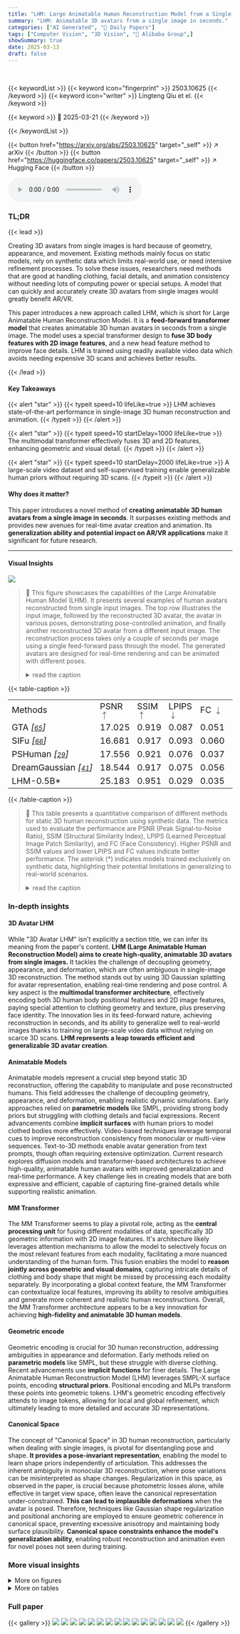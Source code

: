 ```yaml
---
title: "LHM: Large Animatable Human Reconstruction Model from a Single Image in Seconds"
summary: "LHM: Animatable 3D avatars from a single image in seconds."
categories: ["AI Generated", "🤗 Daily Papers"]
tags: ["Computer Vision", "3D Vision", "🏢 Alibaba Group",]
showSummary: true
date: 2025-03-13
draft: false
---
```


<br>

{{< keywordList >}}
{{< keyword icon="fingerprint" >}} 2503.10625 {{< /keyword >}}
{{< keyword icon="writer" >}} Lingteng Qiu et el. {{< /keyword >}}
 
{{< keyword >}} 🤗 2025-03-21 {{< /keyword >}}
 
{{< /keywordList >}}

{{< button href="https://arxiv.org/abs/2503.10625" target="_self" >}}
↗ arXiv
{{< /button >}}
{{< button href="https://huggingface.co/papers/2503.10625" target="_self" >}}
↗ Hugging Face
{{< /button >}}



<audio controls>
    <source src="https://ai-paper-reviewer.com/2503.10625/podcast.wav" type="audio/wav">
    Your browser does not support the audio element.
</audio>


### TL;DR


{{< lead >}}

Creating 3D avatars from single images is hard because of geometry, appearance, and movement. Existing methods mainly focus on static models, rely on synthetic data which limits real-world use, or need intensive refinement processes. To solve these issues, researchers need methods that are good at handling clothing, facial details, and animation consistency without needing lots of computing power or special setups. A model that can quickly and accurately create 3D avatars from single images would greatly benefit AR/VR. 



This paper introduces a new approach called LHM, which is short for Large Animatable Human Reconstruction Model. It is a **feed-forward transformer model** that creates animatable 3D human avatars in seconds from a single image. The model uses a special transformer design to **fuse 3D body features with 2D image features**, and a new head feature method to improve face details. LHM is trained using readily available video data which avoids needing expensive 3D scans and achieves better results.

{{< /lead >}}


#### Key Takeaways

{{< alert "star" >}}
{{< typeit speed=10 lifeLike=true >}} LHM achieves state-of-the-art performance in single-image 3D human reconstruction and animation. {{< /typeit >}}
{{< /alert >}}

{{< alert "star" >}}
{{< typeit speed=10 startDelay=1000 lifeLike=true >}} The multimodal transformer effectively fuses 3D and 2D features, enhancing geometric and visual detail. {{< /typeit >}}
{{< /alert >}}

{{< alert "star" >}}
{{< typeit speed=10 startDelay=2000 lifeLike=true >}} A large-scale video dataset and self-supervised training enable generalizable human priors without requiring 3D scans. {{< /typeit >}}
{{< /alert >}}

#### Why does it matter?
This paper introduces a novel method of **creating animatable 3D human avatars from a single image in seconds**. It surpasses existing methods and provides new avenues for real-time avatar creation and animation. Its **generalization ability and potential impact on AR/VR applications** make it significant for future research.

------
#### Visual Insights



![](https://arxiv.org/html/2503.10625/x2.png)

> 🔼 This figure showcases the capabilities of the Large Animatable Human Model (LHM).  It presents several examples of human avatars reconstructed from single input images.  The top row illustrates the input image, followed by the reconstructed 3D avatar, the avatar in various poses, demonstrating pose-controlled animation, and finally another reconstructed 3D avatar from a different input image. The reconstruction process takes only a couple of seconds per image using a single feed-forward pass through the model.  The generated avatars are designed for real-time rendering and can be animated with different poses.
> <details>
> <summary>read the caption</summary>
> Figure 1: 3D Avatar Reconstruction and Animation Results of our LHM. Our method reconstructs an animatable human avatar in a single feed-forward pass in seconds. The resulting model supports real-time rendering and pose-controlled animation.
> </details>





{{< table-caption >}}
<table class="ltx_tabular ltx_align_middle" id="S5.T1.4.4">
<tr class="ltx_tr" id="S5.T1.4.4.4">
<td class="ltx_td ltx_align_center ltx_border_tt" id="S5.T1.4.4.4.5"><span class="ltx_text" id="S5.T1.4.4.4.5.1" style="font-size:120%;">Methods</span></td>
<td class="ltx_td ltx_align_center ltx_border_tt" id="S5.T1.1.1.1.1">
<span class="ltx_text" id="S5.T1.1.1.1.1.1" style="font-size:120%;">PSNR </span><math alttext="\uparrow" class="ltx_Math" display="inline" id="S5.T1.1.1.1.1.m1.1"><semantics id="S5.T1.1.1.1.1.m1.1a"><mo id="S5.T1.1.1.1.1.m1.1.1" mathsize="120%" stretchy="false" xref="S5.T1.1.1.1.1.m1.1.1.cmml">↑</mo><annotation-xml encoding="MathML-Content" id="S5.T1.1.1.1.1.m1.1b"><ci id="S5.T1.1.1.1.1.m1.1.1.cmml" xref="S5.T1.1.1.1.1.m1.1.1">↑</ci></annotation-xml><annotation encoding="application/x-tex" id="S5.T1.1.1.1.1.m1.1c">\uparrow</annotation><annotation encoding="application/x-llamapun" id="S5.T1.1.1.1.1.m1.1d">↑</annotation></semantics></math>
</td>
<td class="ltx_td ltx_align_center ltx_border_tt" id="S5.T1.2.2.2.2">
<span class="ltx_text" id="S5.T1.2.2.2.2.1" style="font-size:120%;">SSIM </span><math alttext="\uparrow" class="ltx_Math" display="inline" id="S5.T1.2.2.2.2.m1.1"><semantics id="S5.T1.2.2.2.2.m1.1a"><mo id="S5.T1.2.2.2.2.m1.1.1" mathsize="120%" stretchy="false" xref="S5.T1.2.2.2.2.m1.1.1.cmml">↑</mo><annotation-xml encoding="MathML-Content" id="S5.T1.2.2.2.2.m1.1b"><ci id="S5.T1.2.2.2.2.m1.1.1.cmml" xref="S5.T1.2.2.2.2.m1.1.1">↑</ci></annotation-xml><annotation encoding="application/x-tex" id="S5.T1.2.2.2.2.m1.1c">\uparrow</annotation><annotation encoding="application/x-llamapun" id="S5.T1.2.2.2.2.m1.1d">↑</annotation></semantics></math>
</td>
<td class="ltx_td ltx_align_center ltx_border_tt" id="S5.T1.3.3.3.3">
<span class="ltx_text" id="S5.T1.3.3.3.3.1" style="font-size:120%;">LPIPS </span><math alttext="\downarrow" class="ltx_Math" display="inline" id="S5.T1.3.3.3.3.m1.1"><semantics id="S5.T1.3.3.3.3.m1.1a"><mo id="S5.T1.3.3.3.3.m1.1.1" mathsize="120%" stretchy="false" xref="S5.T1.3.3.3.3.m1.1.1.cmml">↓</mo><annotation-xml encoding="MathML-Content" id="S5.T1.3.3.3.3.m1.1b"><ci id="S5.T1.3.3.3.3.m1.1.1.cmml" xref="S5.T1.3.3.3.3.m1.1.1">↓</ci></annotation-xml><annotation encoding="application/x-tex" id="S5.T1.3.3.3.3.m1.1c">\downarrow</annotation><annotation encoding="application/x-llamapun" id="S5.T1.3.3.3.3.m1.1d">↓</annotation></semantics></math>
</td>
<td class="ltx_td ltx_align_center ltx_border_tt" id="S5.T1.4.4.4.4">
<span class="ltx_text" id="S5.T1.4.4.4.4.1" style="font-size:120%;">FC </span><math alttext="\downarrow" class="ltx_Math" display="inline" id="S5.T1.4.4.4.4.m1.1"><semantics id="S5.T1.4.4.4.4.m1.1a"><mo id="S5.T1.4.4.4.4.m1.1.1" mathsize="120%" stretchy="false" xref="S5.T1.4.4.4.4.m1.1.1.cmml">↓</mo><annotation-xml encoding="MathML-Content" id="S5.T1.4.4.4.4.m1.1b"><ci id="S5.T1.4.4.4.4.m1.1.1.cmml" xref="S5.T1.4.4.4.4.m1.1.1">↓</ci></annotation-xml><annotation encoding="application/x-tex" id="S5.T1.4.4.4.4.m1.1c">\downarrow</annotation><annotation encoding="application/x-llamapun" id="S5.T1.4.4.4.4.m1.1d">↓</annotation></semantics></math>
</td>
<td class="ltx_td ltx_border_tt" id="S5.T1.4.4.4.6"></td>
</tr>
<tr class="ltx_tr" id="S5.T1.4.4.5">
<td class="ltx_td ltx_align_center ltx_border_t" id="S5.T1.4.4.5.1">
<span class="ltx_text" id="S5.T1.4.4.5.1.1" style="font-size:120%;">GTA </span><cite class="ltx_cite ltx_citemacro_cite"><span class="ltx_text" id="S5.T1.4.4.5.1.2.1" style="font-size:120%;">[</span><a class="ltx_ref" href="https://arxiv.org/html/2503.10625v1#bib.bib65" title=""><span class="ltx_text" style="font-size:90%;">65</span></a><span class="ltx_text" id="S5.T1.4.4.5.1.3.2" style="font-size:120%;">]</span></cite>
</td>
<td class="ltx_td ltx_align_center ltx_border_t" id="S5.T1.4.4.5.2"><span class="ltx_text" id="S5.T1.4.4.5.2.1" style="font-size:120%;">17.025</span></td>
<td class="ltx_td ltx_align_center ltx_border_t" id="S5.T1.4.4.5.3"><span class="ltx_text" id="S5.T1.4.4.5.3.1" style="font-size:120%;">0.919</span></td>
<td class="ltx_td ltx_align_center ltx_border_t" id="S5.T1.4.4.5.4"><span class="ltx_text" id="S5.T1.4.4.5.4.1" style="font-size:120%;">0.087</span></td>
<td class="ltx_td ltx_align_center ltx_border_t" id="S5.T1.4.4.5.5"><span class="ltx_text" id="S5.T1.4.4.5.5.1" style="font-size:120%;">0.051</span></td>
<td class="ltx_td ltx_border_t" id="S5.T1.4.4.5.6"></td>
</tr>
<tr class="ltx_tr" id="S5.T1.4.4.6">
<td class="ltx_td ltx_align_center" id="S5.T1.4.4.6.1">
<span class="ltx_text" id="S5.T1.4.4.6.1.1" style="font-size:120%;">SIFu </span><cite class="ltx_cite ltx_citemacro_cite"><span class="ltx_text" id="S5.T1.4.4.6.1.2.1" style="font-size:120%;">[</span><a class="ltx_ref" href="https://arxiv.org/html/2503.10625v1#bib.bib66" title=""><span class="ltx_text" style="font-size:90%;">66</span></a><span class="ltx_text" id="S5.T1.4.4.6.1.3.2" style="font-size:120%;">]</span></cite>
</td>
<td class="ltx_td ltx_align_center" id="S5.T1.4.4.6.2"><span class="ltx_text" id="S5.T1.4.4.6.2.1" style="font-size:120%;">16.681</span></td>
<td class="ltx_td ltx_align_center" id="S5.T1.4.4.6.3"><span class="ltx_text" id="S5.T1.4.4.6.3.1" style="font-size:120%;">0.917</span></td>
<td class="ltx_td ltx_align_center" id="S5.T1.4.4.6.4"><span class="ltx_text" id="S5.T1.4.4.6.4.1" style="font-size:120%;">0.093</span></td>
<td class="ltx_td ltx_align_center" id="S5.T1.4.4.6.5"><span class="ltx_text" id="S5.T1.4.4.6.5.1" style="font-size:120%;">0.060</span></td>
<td class="ltx_td" id="S5.T1.4.4.6.6"></td>
</tr>
<tr class="ltx_tr" id="S5.T1.4.4.7">
<td class="ltx_td ltx_align_center" id="S5.T1.4.4.7.1">
<span class="ltx_text" id="S5.T1.4.4.7.1.1" style="font-size:120%;">PSHuman </span><cite class="ltx_cite ltx_citemacro_cite"><span class="ltx_text" id="S5.T1.4.4.7.1.2.1" style="font-size:120%;">[</span><a class="ltx_ref" href="https://arxiv.org/html/2503.10625v1#bib.bib29" title=""><span class="ltx_text" style="font-size:90%;">29</span></a><span class="ltx_text" id="S5.T1.4.4.7.1.3.2" style="font-size:120%;">]</span></cite>
</td>
<td class="ltx_td ltx_align_center" id="S5.T1.4.4.7.2"><span class="ltx_text" id="S5.T1.4.4.7.2.1" style="font-size:120%;">17.556</span></td>
<td class="ltx_td ltx_align_center" id="S5.T1.4.4.7.3"><span class="ltx_text" id="S5.T1.4.4.7.3.1" style="font-size:120%;">0.921</span></td>
<td class="ltx_td ltx_align_center" id="S5.T1.4.4.7.4"><span class="ltx_text" id="S5.T1.4.4.7.4.1" style="font-size:120%;">0.076</span></td>
<td class="ltx_td ltx_align_center" id="S5.T1.4.4.7.5"><span class="ltx_text" id="S5.T1.4.4.7.5.1" style="font-size:120%;">0.037</span></td>
<td class="ltx_td" id="S5.T1.4.4.7.6"></td>
</tr>
<tr class="ltx_tr" id="S5.T1.4.4.8">
<td class="ltx_td ltx_align_center" id="S5.T1.4.4.8.1">
<span class="ltx_text" id="S5.T1.4.4.8.1.1" style="font-size:120%;">DreamGaussian </span><cite class="ltx_cite ltx_citemacro_cite"><span class="ltx_text" id="S5.T1.4.4.8.1.2.1" style="font-size:120%;">[</span><a class="ltx_ref" href="https://arxiv.org/html/2503.10625v1#bib.bib41" title=""><span class="ltx_text" style="font-size:90%;">41</span></a><span class="ltx_text" id="S5.T1.4.4.8.1.3.2" style="font-size:120%;">]</span></cite>
</td>
<td class="ltx_td ltx_align_center" id="S5.T1.4.4.8.2"><span class="ltx_text" id="S5.T1.4.4.8.2.1" style="font-size:120%;">18.544</span></td>
<td class="ltx_td ltx_align_center" id="S5.T1.4.4.8.3"><span class="ltx_text" id="S5.T1.4.4.8.3.1" style="font-size:120%;">0.917</span></td>
<td class="ltx_td ltx_align_center" id="S5.T1.4.4.8.4"><span class="ltx_text" id="S5.T1.4.4.8.4.1" style="font-size:120%;">0.075</span></td>
<td class="ltx_td ltx_align_center" id="S5.T1.4.4.8.5"><span class="ltx_text" id="S5.T1.4.4.8.5.1" style="font-size:120%;">0.056</span></td>
<td class="ltx_td" id="S5.T1.4.4.8.6"></td>
</tr>
<tr class="ltx_tr" id="S5.T1.4.4.9">
<td class="ltx_td ltx_align_center ltx_border_bb ltx_border_t" id="S5.T1.4.4.9.1"><span class="ltx_text" id="S5.T1.4.4.9.1.1" style="font-size:120%;">LHM-0.5B*</span></td>
<td class="ltx_td ltx_align_center ltx_border_bb ltx_border_t" id="S5.T1.4.4.9.2"><span class="ltx_text ltx_font_bold" id="S5.T1.4.4.9.2.1" style="font-size:120%;">25.183</span></td>
<td class="ltx_td ltx_align_center ltx_border_bb ltx_border_t" id="S5.T1.4.4.9.3"><span class="ltx_text ltx_font_bold" id="S5.T1.4.4.9.3.1" style="font-size:120%;">0.951</span></td>
<td class="ltx_td ltx_align_center ltx_border_bb ltx_border_t" id="S5.T1.4.4.9.4"><span class="ltx_text ltx_font_bold" id="S5.T1.4.4.9.4.1" style="font-size:120%;">0.029</span></td>
<td class="ltx_td ltx_align_center ltx_border_bb ltx_border_t" id="S5.T1.4.4.9.5"><span class="ltx_text ltx_font_bold" id="S5.T1.4.4.9.5.1" style="font-size:120%;">0.035</span></td>
<td class="ltx_td ltx_border_bb ltx_border_t" id="S5.T1.4.4.9.6"></td>
</tr>
</table>{{< /table-caption >}}

> 🔼 This table presents a quantitative comparison of different methods for static 3D human reconstruction using synthetic data.  The metrics used to evaluate the performance are PSNR (Peak Signal-to-Noise Ratio), SSIM (Structural Similarity Index), LPIPS (Learned Perceptual Image Patch Similarity), and FC (Face Consistency).  Higher PSNR and SSIM values and lower LPIPS and FC values indicate better performance. The asterisk (*) indicates models trained exclusively on synthetic data, highlighting their potential limitations in generalizing to real-world scenarios.
> <details>
> <summary>read the caption</summary>
> Table 1: Evaluation of static 3D reconstruction on synthtic data. * indicates this model only trains on synthetic data.
> </details>





### In-depth insights


#### 3D Avatar LHM
While "3D Avatar LHM" isn't explicitly a section title, we can infer its meaning from the paper's content. **LHM (Large Animatable Human Reconstruction Model) aims to create high-quality, animatable 3D avatars from single images.** It tackles the challenge of decoupling geometry, appearance, and deformation, which are often ambiguous in single-image 3D reconstruction. The method stands out by using 3D Gaussian splatting for avatar representation, enabling real-time rendering and pose control. A key aspect is the **multimodal transformer architecture**, effectively encoding both 3D human body positional features and 2D image features, paying special attention to clothing geometry and texture, plus preserving face identity. The innovation lies in its feed-forward nature, achieving reconstruction in seconds, and its ability to generalize well to real-world images thanks to training on large-scale video data without relying on scarce 3D scans. **LHM represents a leap towards efficient and generalizable 3D avatar creation**.

#### Animatable Models
Animatable models represent a crucial step beyond static 3D reconstruction, offering the capability to manipulate and pose reconstructed humans. This field addresses the challenge of decoupling geometry, appearance, and deformation, enabling realistic dynamic simulations. Early approaches relied on **parametric models** like SMPL, providing strong body priors but struggling with clothing details and facial expressions. Recent advancements combine **implicit surfaces** with human priors to model clothed bodies more effectively. Video-based techniques leverage temporal cues to improve reconstruction consistency from monocular or multi-view sequences. Text-to-3D methods enable avatar generation from text prompts, though often requiring extensive optimization. Current research explores diffusion models and transformer-based architectures to achieve high-quality, animatable human avatars with improved generalization and real-time performance. A key challenge lies in creating models that are both expressive and efficient, capable of capturing fine-grained details while supporting realistic animation.

#### MM Transformer
The MM Transformer seems to play a pivotal role, acting as the **central processing unit** for fusing different modalities of data, specifically 3D geometric information with 2D image features. It's architecture likely leverages attention mechanisms to allow the model to selectively focus on the most relevant features from each modality, facilitating a more nuanced understanding of the human form. This fusion enables the model to **reason jointly across geometric and visual domains**, capturing intricate details of clothing and body shape that might be missed by processing each modality separately. By incorporating a global context feature, the MM Transformer can contextualize local features, improving its ability to resolve ambiguities and generate more coherent and realistic human reconstructions. Overall, the MM Transformer architecture appears to be a key innovation for achieving **high-fidelity and animatable 3D human models**.

#### Geometric encode
Geometric encoding is crucial for 3D human reconstruction, addressing ambiguities in appearance and deformation. Early methods relied on **parametric models** like SMPL, but these struggle with diverse clothing. Recent advancements use **implicit functions** for finer details. The Large Animatable Human Reconstruction Model (LHM) leverages SMPL-X surface points, encoding **structural priors**. Positional encoding and MLPs transform these points into geometric tokens. LHM's geometric encoding effectively attends to image tokens, allowing for local and global refinement, which ultimately leading to more detailed and accurate 3D representations.

#### Canonical Space
The concept of "Canonical Space" in 3D human reconstruction, particularly when dealing with single images, is pivotal for disentangling pose and shape. **It provides a pose-invariant representation**, enabling the model to learn shape priors independently of articulation. This addresses the inherent ambiguity in monocular 3D reconstruction, where pose variations can be misinterpreted as shape changes. Regularization in this space, as observed in the paper, is crucial because photometric losses alone, while effective in target view space, often leave the canonical representation under-constrained. **This can lead to implausible deformations** when the avatar is posed. Therefore, techniques like Gaussian shape regularization and positional anchoring are employed to ensure geometric coherence in canonical space, preventing excessive anisotropy and maintaining body surface plausibility. **Canonical space constraints enhance the model's generalization ability**, enabling robust reconstruction and animation even for novel poses not seen during training.


### More visual insights

<details>
<summary>More on figures
</summary>


![](https://arxiv.org/html/2503.10625/x3.png)

> 🔼 The figure illustrates the architecture of the Large Animatable Human Model (LHM).  The LHM takes a single image as input and processes it through several steps. First, it extracts image tokens representing both the body and the head from the input image.  Simultaneously, 3D geometric body tokens are generated from a SMPL-X template mesh.  These two types of tokens (image and geometric) are fed into a Multimodal Body-Head Transformer (MBHT) module. Inside the MBHT, the tokens are fused using an attention mechanism, combining visual information with geometric priors. Finally, the resulting fused geometric tokens are decoded into parameters defining a 3D Gaussian splatting representation of the human body, allowing for realistic and animatable 3D rendering.
> <details>
> <summary>read the caption</summary>
> Figure 2: Overview of the proposed LHM. Our method extracts body and head image tokens from the input image, and utilizes the proposed Multimodal Body-Head Transformer (MBHT) to fuse the 3D geometric body tokens with the image tokens. After the attention-based fusion process, the geometric body tokens are decoded into Gaussian parameters.
> </details>



![](https://arxiv.org/html/2503.10625/x4.png)

> 🔼 The Multimodal Body-Head Transformer (MBHT) block fuses 3D geometric tokens with body and head image features.  Global context features, image tokens, and query point tokens are fed into the MBHT block.  3D head point tokens first fuse with head image features, and then concatenate with 3D body point tokens to interact with body image tokens.  This architecture facilitates balanced attention across different body regions, improving the overall accuracy and detail preservation in the resulting 3D human model.
> <details>
> <summary>read the caption</summary>
> Figure 3: Architecture of the proposed Multimodal Body-Head Transformer Block (MBHT-block).
> </details>



![](https://arxiv.org/html/2503.10625/x5.png)

> 🔼 Figure 4 presents a comparison of single-image 3D human reconstruction results from different methods, including the proposed LHM model.  The comparison uses images from the DeepFashion dataset and also real-world, in-the-wild images. The results visually demonstrate that LHM achieves significantly higher levels of visual fidelity and detail, particularly noticeable in the sharpness of facial features and the accurate rendering of wrinkles and folds in clothing compared to other existing methods.
> <details>
> <summary>read the caption</summary>
> Figure 4:  Single-view reconstruction comparisons on DeepFashion [33] and in-the-wild images. LHM achieves superior appearance fidelity and texture sharpness, particularly evident in facial details and garment wrinkles.
> </details>



![](https://arxiv.org/html/2503.10625/x8.png)

> 🔼 Figure 5 presents a comparison of single-image animatable human reconstruction results between LHM and three other methods (AniGS, Ours). The results demonstrate LHM's superior ability to produce more accurate and photorealistic animation sequences compared to existing approaches.  The figure highlights that while other techniques can generate animations, they often fail to accurately capture the details and appearance of the input image, particularly evident in the results from the AniGS method, which deviates significantly from the input.
> <details>
> <summary>read the caption</summary>
> Figure 5:  Single-view animatable human reconstruction comparisons on in-the-wild sequences. LHM produces more accurate and photorealistic animation results than the baseline methods. Note that the results of AniGS are not faithful to the input images.
> </details>



![](https://arxiv.org/html/2503.10625/x9.png)

> 🔼 This ablation study analyzes the effects of different model parameters and architectural choices on the overall performance of the LHM model.  Specifically, it compares results using the multimodal body-head transformer against a simpler alternative.  It also demonstrates the influence of the head token shrinkage regularization technique and the impact of varying the model's size (parameter count) on the quality of the generated 3D avatars. Visual comparisons of the generated avatars highlight the differences in reconstruction quality and detail across these various model configurations.
> <details>
> <summary>read the caption</summary>
> Figure 6: Ablation study on model design and parameters.
> </details>



![](https://arxiv.org/html/2503.10625/x10.png)

> 🔼 This figure presents a detailed breakdown of the Multi-Modal Transformer architecture, a key component of the LHM model.  It shows the flow of information, including query points, image tokens, and global context features, through the various layers including attention mechanisms and adaptive layer normalization. The diagram illustrates how these different input modalities are integrated using multi-head attention to produce a refined output.
> <details>
> <summary>read the caption</summary>
> Figure 7: Detailed architecture of Multi-Modal Transformer [11].
> </details>



![](https://arxiv.org/html/2503.10625/x11.png)

> 🔼 Figure 8 illustrates the architecture of the Head Feature Pyramid Encoding (HFPE) module.  The HFPE module is designed to address the challenge of capturing high-frequency details in facial features, particularly given the small size of the face region within the input image and potential spatial downsampling during processing. The figure shows multiple stages: the input image, various feature extractors (ViT blocks), and the final concatenation and projection to output multi-scale facial features.
> <details>
> <summary>read the caption</summary>
> Figure 8: Architecture of our HFPE for multi-scale facial feature extraction
> </details>



![](https://arxiv.org/html/2503.10625/x12.png)

> 🔼 This ablation study visualizes the impact of the canonical space shape regularization loss on the quality of 3D human reconstruction.  The images show that using both the 'as spherical as possible' loss (LASAP) and the 'as close as possible' loss (LACAP) results in more accurate and realistic human models, compared to models trained without these losses.  The lack of LASAP leads to artifacts such as semi-transparent boundaries, while the lack of LACAP causes floating points around the human body, indicating the importance of both regularization techniques for robust and accurate reconstruction.
> <details>
> <summary>read the caption</summary>
> Figure 9: Ablation for canonical space shape regularization.
> </details>



</details>




<details>
<summary>More on tables
</summary>


{{< table-caption >}}
<table class="ltx_tabular ltx_align_middle" id="S5.T2.6.6">
<tr class="ltx_tr" id="S5.T2.6.6.6">
<td class="ltx_td ltx_align_center ltx_border_tt" id="S5.T2.6.6.6.7"><span class="ltx_text" id="S5.T2.6.6.6.7.1" style="font-size:120%;">Methods</span></td>
<td class="ltx_td ltx_align_center ltx_border_tt" id="S5.T2.1.1.1.1">
<span class="ltx_text" id="S5.T2.1.1.1.1.1" style="font-size:120%;">PSNR </span><math alttext="\uparrow" class="ltx_Math" display="inline" id="S5.T2.1.1.1.1.m1.1"><semantics id="S5.T2.1.1.1.1.m1.1a"><mo id="S5.T2.1.1.1.1.m1.1.1" mathsize="120%" stretchy="false" xref="S5.T2.1.1.1.1.m1.1.1.cmml">↑</mo><annotation-xml encoding="MathML-Content" id="S5.T2.1.1.1.1.m1.1b"><ci id="S5.T2.1.1.1.1.m1.1.1.cmml" xref="S5.T2.1.1.1.1.m1.1.1">↑</ci></annotation-xml><annotation encoding="application/x-tex" id="S5.T2.1.1.1.1.m1.1c">\uparrow</annotation><annotation encoding="application/x-llamapun" id="S5.T2.1.1.1.1.m1.1d">↑</annotation></semantics></math>
</td>
<td class="ltx_td ltx_align_center ltx_border_tt" id="S5.T2.2.2.2.2">
<span class="ltx_text" id="S5.T2.2.2.2.2.1" style="font-size:120%;">SSIM </span><math alttext="\uparrow" class="ltx_Math" display="inline" id="S5.T2.2.2.2.2.m1.1"><semantics id="S5.T2.2.2.2.2.m1.1a"><mo id="S5.T2.2.2.2.2.m1.1.1" mathsize="120%" stretchy="false" xref="S5.T2.2.2.2.2.m1.1.1.cmml">↑</mo><annotation-xml encoding="MathML-Content" id="S5.T2.2.2.2.2.m1.1b"><ci id="S5.T2.2.2.2.2.m1.1.1.cmml" xref="S5.T2.2.2.2.2.m1.1.1">↑</ci></annotation-xml><annotation encoding="application/x-tex" id="S5.T2.2.2.2.2.m1.1c">\uparrow</annotation><annotation encoding="application/x-llamapun" id="S5.T2.2.2.2.2.m1.1d">↑</annotation></semantics></math>
</td>
<td class="ltx_td ltx_align_center ltx_border_tt" id="S5.T2.3.3.3.3">
<span class="ltx_text" id="S5.T2.3.3.3.3.1" style="font-size:120%;">LPIPS </span><math alttext="\downarrow" class="ltx_Math" display="inline" id="S5.T2.3.3.3.3.m1.1"><semantics id="S5.T2.3.3.3.3.m1.1a"><mo id="S5.T2.3.3.3.3.m1.1.1" mathsize="120%" stretchy="false" xref="S5.T2.3.3.3.3.m1.1.1.cmml">↓</mo><annotation-xml encoding="MathML-Content" id="S5.T2.3.3.3.3.m1.1b"><ci id="S5.T2.3.3.3.3.m1.1.1.cmml" xref="S5.T2.3.3.3.3.m1.1.1">↓</ci></annotation-xml><annotation encoding="application/x-tex" id="S5.T2.3.3.3.3.m1.1c">\downarrow</annotation><annotation encoding="application/x-llamapun" id="S5.T2.3.3.3.3.m1.1d">↓</annotation></semantics></math>
</td>
<td class="ltx_td ltx_align_center ltx_border_tt" id="S5.T2.4.4.4.4">
<span class="ltx_text" id="S5.T2.4.4.4.4.1" style="font-size:120%;">FC </span><math alttext="\downarrow" class="ltx_Math" display="inline" id="S5.T2.4.4.4.4.m1.1"><semantics id="S5.T2.4.4.4.4.m1.1a"><mo id="S5.T2.4.4.4.4.m1.1.1" mathsize="120%" stretchy="false" xref="S5.T2.4.4.4.4.m1.1.1.cmml">↓</mo><annotation-xml encoding="MathML-Content" id="S5.T2.4.4.4.4.m1.1b"><ci id="S5.T2.4.4.4.4.m1.1.1.cmml" xref="S5.T2.4.4.4.4.m1.1.1">↓</ci></annotation-xml><annotation encoding="application/x-tex" id="S5.T2.4.4.4.4.m1.1c">\downarrow</annotation><annotation encoding="application/x-llamapun" id="S5.T2.4.4.4.4.m1.1d">↓</annotation></semantics></math>
</td>
<td class="ltx_td ltx_align_center ltx_border_tt" id="S5.T2.5.5.5.5">
<span class="ltx_text" id="S5.T2.5.5.5.5.1" style="font-size:120%;">Time</span><math alttext="\downarrow" class="ltx_Math" display="inline" id="S5.T2.5.5.5.5.m1.1"><semantics id="S5.T2.5.5.5.5.m1.1a"><mo id="S5.T2.5.5.5.5.m1.1.1" mathsize="120%" stretchy="false" xref="S5.T2.5.5.5.5.m1.1.1.cmml">↓</mo><annotation-xml encoding="MathML-Content" id="S5.T2.5.5.5.5.m1.1b"><ci id="S5.T2.5.5.5.5.m1.1.1.cmml" xref="S5.T2.5.5.5.5.m1.1.1">↓</ci></annotation-xml><annotation encoding="application/x-tex" id="S5.T2.5.5.5.5.m1.1c">\downarrow</annotation><annotation encoding="application/x-llamapun" id="S5.T2.5.5.5.5.m1.1d">↓</annotation></semantics></math>
</td>
<td class="ltx_td ltx_align_center ltx_border_tt" id="S5.T2.6.6.6.6">
<span class="ltx_text" id="S5.T2.6.6.6.6.1" style="font-size:120%;">Memory </span><math alttext="\downarrow" class="ltx_Math" display="inline" id="S5.T2.6.6.6.6.m1.1"><semantics id="S5.T2.6.6.6.6.m1.1a"><mo id="S5.T2.6.6.6.6.m1.1.1" mathsize="120%" stretchy="false" xref="S5.T2.6.6.6.6.m1.1.1.cmml">↓</mo><annotation-xml encoding="MathML-Content" id="S5.T2.6.6.6.6.m1.1b"><ci id="S5.T2.6.6.6.6.m1.1.1.cmml" xref="S5.T2.6.6.6.6.m1.1.1">↓</ci></annotation-xml><annotation encoding="application/x-tex" id="S5.T2.6.6.6.6.m1.1c">\downarrow</annotation><annotation encoding="application/x-llamapun" id="S5.T2.6.6.6.6.m1.1d">↓</annotation></semantics></math>
</td>
<td class="ltx_td ltx_border_tt" id="S5.T2.6.6.6.8"></td>
</tr>
<tr class="ltx_tr" id="S5.T2.6.6.7">
<td class="ltx_td ltx_align_center ltx_border_t" id="S5.T2.6.6.7.1">
<span class="ltx_text" id="S5.T2.6.6.7.1.1" style="font-size:120%;">En3D </span><cite class="ltx_cite ltx_citemacro_cite"><span class="ltx_text" id="S5.T2.6.6.7.1.2.1" style="font-size:120%;">[</span><a class="ltx_ref" href="https://arxiv.org/html/2503.10625v1#bib.bib36" title=""><span class="ltx_text" style="font-size:90%;">36</span></a><span class="ltx_text" id="S5.T2.6.6.7.1.3.2" style="font-size:120%;">]</span></cite>
</td>
<td class="ltx_td ltx_align_center ltx_border_t" id="S5.T2.6.6.7.2"><span class="ltx_text" id="S5.T2.6.6.7.2.1" style="font-size:120%;">15.231</span></td>
<td class="ltx_td ltx_align_center ltx_border_t" id="S5.T2.6.6.7.3"><span class="ltx_text" id="S5.T2.6.6.7.3.1" style="font-size:120%;">0.734</span></td>
<td class="ltx_td ltx_align_center ltx_border_t" id="S5.T2.6.6.7.4"><span class="ltx_text" id="S5.T2.6.6.7.4.1" style="font-size:120%;">0.172</span></td>
<td class="ltx_td ltx_align_center ltx_border_t" id="S5.T2.6.6.7.5"><span class="ltx_text" id="S5.T2.6.6.7.5.1" style="font-size:120%;">0.058</span></td>
<td class="ltx_td ltx_align_center ltx_border_t" id="S5.T2.6.6.7.6"><span class="ltx_text" id="S5.T2.6.6.7.6.1" style="font-size:120%;">5 minutes</span></td>
<td class="ltx_td ltx_align_center ltx_border_t" id="S5.T2.6.6.7.7"><span class="ltx_text" id="S5.T2.6.6.7.7.1" style="font-size:120%;">32 GB</span></td>
<td class="ltx_td ltx_border_t" id="S5.T2.6.6.7.8"></td>
</tr>
<tr class="ltx_tr" id="S5.T2.6.6.8">
<td class="ltx_td ltx_align_center" id="S5.T2.6.6.8.1">
<span class="ltx_text" id="S5.T2.6.6.8.1.1" style="font-size:120%;">AniGS </span><cite class="ltx_cite ltx_citemacro_cite"><span class="ltx_text" id="S5.T2.6.6.8.1.2.1" style="font-size:120%;">[</span><a class="ltx_ref" href="https://arxiv.org/html/2503.10625v1#bib.bib49" title=""><span class="ltx_text" style="font-size:90%;">49</span></a><span class="ltx_text" id="S5.T2.6.6.8.1.3.2" style="font-size:120%;">]</span></cite>
</td>
<td class="ltx_td ltx_align_center" id="S5.T2.6.6.8.2"><span class="ltx_text" id="S5.T2.6.6.8.2.1" style="font-size:120%;">18.681</span></td>
<td class="ltx_td ltx_align_center" id="S5.T2.6.6.8.3"><span class="ltx_text" id="S5.T2.6.6.8.3.1" style="font-size:120%;">0.871</span></td>
<td class="ltx_td ltx_align_center" id="S5.T2.6.6.8.4"><span class="ltx_text" id="S5.T2.6.6.8.4.1" style="font-size:120%;">0.103</span></td>
<td class="ltx_td ltx_align_center" id="S5.T2.6.6.8.5"><span class="ltx_text" id="S5.T2.6.6.8.5.1" style="font-size:120%;">0.053</span></td>
<td class="ltx_td ltx_align_center" id="S5.T2.6.6.8.6"><span class="ltx_text" id="S5.T2.6.6.8.6.1" style="font-size:120%;">15 minutes</span></td>
<td class="ltx_td ltx_align_center" id="S5.T2.6.6.8.7"><span class="ltx_text" id="S5.T2.6.6.8.7.1" style="font-size:120%;">24 GB</span></td>
<td class="ltx_td" id="S5.T2.6.6.8.8"></td>
</tr>
<tr class="ltx_tr" id="S5.T2.6.6.9">
<td class="ltx_td ltx_align_center ltx_border_t" id="S5.T2.6.6.9.1"><span class="ltx_text" id="S5.T2.6.6.9.1.1" style="font-size:120%;">LHM-0.5B</span></td>
<td class="ltx_td ltx_align_center ltx_border_t" id="S5.T2.6.6.9.2"><span class="ltx_text" id="S5.T2.6.6.9.2.1" style="font-size:120%;">21.648</span></td>
<td class="ltx_td ltx_align_center ltx_border_t" id="S5.T2.6.6.9.3"><span class="ltx_text" id="S5.T2.6.6.9.3.1" style="font-size:120%;">0.924</span></td>
<td class="ltx_td ltx_align_center ltx_border_t" id="S5.T2.6.6.9.4"><span class="ltx_text" id="S5.T2.6.6.9.4.1" style="font-size:120%;">0.044</span></td>
<td class="ltx_td ltx_align_center ltx_border_t" id="S5.T2.6.6.9.5"><span class="ltx_text" id="S5.T2.6.6.9.5.1" style="font-size:120%;">0.042</span></td>
<td class="ltx_td ltx_align_center ltx_border_t" id="S5.T2.6.6.9.6"><span class="ltx_text ltx_font_bold" id="S5.T2.6.6.9.6.1" style="font-size:120%;color:#FF0000;">2.01 seconds</span></td>
<td class="ltx_td ltx_align_center ltx_border_t" id="S5.T2.6.6.9.7"><span class="ltx_text ltx_font_bold" id="S5.T2.6.6.9.7.1" style="font-size:120%;color:#FF0000;">18 GB</span></td>
<td class="ltx_td ltx_border_t" id="S5.T2.6.6.9.8"></td>
</tr>
<tr class="ltx_tr" id="S5.T2.6.6.10">
<td class="ltx_td ltx_align_center" id="S5.T2.6.6.10.1"><span class="ltx_text" id="S5.T2.6.6.10.1.1" style="font-size:120%;">LHM-0.7B</span></td>
<td class="ltx_td ltx_align_center" id="S5.T2.6.6.10.2"><span class="ltx_text ltx_font_bold" id="S5.T2.6.6.10.2.1" style="font-size:120%;color:#0000FF;">21.879</span></td>
<td class="ltx_td ltx_align_center" id="S5.T2.6.6.10.3"><span class="ltx_text ltx_font_bold" id="S5.T2.6.6.10.3.1" style="font-size:120%;color:#0000FF;">0.930</span></td>
<td class="ltx_td ltx_align_center" id="S5.T2.6.6.10.4"><span class="ltx_text ltx_font_bold" id="S5.T2.6.6.10.4.1" style="font-size:120%;color:#FF0000;">0.039</span></td>
<td class="ltx_td ltx_align_center" id="S5.T2.6.6.10.5"><span class="ltx_text ltx_font_bold" id="S5.T2.6.6.10.5.1" style="font-size:120%;color:#0000FF;">0.039</span></td>
<td class="ltx_td ltx_align_center" id="S5.T2.6.6.10.6"><span class="ltx_text ltx_font_bold" id="S5.T2.6.6.10.6.1" style="font-size:120%;color:#0000FF;">4.13 seconds</span></td>
<td class="ltx_td ltx_align_center" id="S5.T2.6.6.10.7"><span class="ltx_text ltx_font_bold" id="S5.T2.6.6.10.7.1" style="font-size:120%;color:#0000FF;">21 GB</span></td>
<td class="ltx_td" id="S5.T2.6.6.10.8"></td>
</tr>
<tr class="ltx_tr" id="S5.T2.6.6.11">
<td class="ltx_td ltx_align_center ltx_border_bb" id="S5.T2.6.6.11.1"><span class="ltx_text" id="S5.T2.6.6.11.1.1" style="font-size:120%;">LHM-1B</span></td>
<td class="ltx_td ltx_align_center ltx_border_bb" id="S5.T2.6.6.11.2"><span class="ltx_text ltx_font_bold" id="S5.T2.6.6.11.2.1" style="font-size:120%;color:#FF0000;">22.003</span></td>
<td class="ltx_td ltx_align_center ltx_border_bb" id="S5.T2.6.6.11.3"><span class="ltx_text ltx_font_bold" id="S5.T2.6.6.11.3.1" style="font-size:120%;color:#FF0000;">0.930</span></td>
<td class="ltx_td ltx_align_center ltx_border_bb" id="S5.T2.6.6.11.4"><span class="ltx_text ltx_font_bold" id="S5.T2.6.6.11.4.1" style="font-size:120%;color:#0000FF;">0.040</span></td>
<td class="ltx_td ltx_align_center ltx_border_bb" id="S5.T2.6.6.11.5"><span class="ltx_text ltx_font_bold" id="S5.T2.6.6.11.5.1" style="font-size:120%;color:#FF0000;">0.035</span></td>
<td class="ltx_td ltx_align_center ltx_border_bb" id="S5.T2.6.6.11.6"><span class="ltx_text" id="S5.T2.6.6.11.6.1" style="font-size:120%;">6.57 seconds</span></td>
<td class="ltx_td ltx_align_center ltx_border_bb" id="S5.T2.6.6.11.7"><span class="ltx_text" id="S5.T2.6.6.11.7.1" style="font-size:120%;">24 GB</span></td>
<td class="ltx_td ltx_border_bb" id="S5.T2.6.6.11.8"></td>
</tr>
</table>{{< /table-caption >}}
> 🔼 This table presents a quantitative comparison of human animation results from different methods on real-world video datasets.  It evaluates the performance of the proposed LHM model (Large Animatable Human Reconstruction Model) against two established baseline methods (En3D and AniGS) using metrics such as Peak Signal-to-Noise Ratio (PSNR), Structural Similarity Index (SSIM), Learned Perceptual Image Patch Similarity (LPIPS), Face Consistency (FC), processing time, and memory usage. The results showcase the superior performance of LHM in generating high-quality, photorealistic, and consistent human animations, significantly outperforming baseline methods in terms of accuracy and efficiency.
> <details>
> <summary>read the caption</summary>
> Table 2: Human animation results on in-the-wild video dataset.
> </details>

{{< table-caption >}}
<table class="ltx_tabular ltx_align_middle" id="S5.SS3.SSS0.Px2.4.4.4.4">
<tr class="ltx_tr" id="S5.SS3.SSS0.Px2.4.4.4.4.4">
<td class="ltx_td ltx_align_center ltx_border_tt" id="S5.SS3.SSS0.Px2.4.4.4.4.4.5"><span class="ltx_text" id="S5.SS3.SSS0.Px2.4.4.4.4.4.5.1" style="font-size:120%;">Methods</span></td>
<td class="ltx_td ltx_align_center ltx_border_tt" id="S5.SS3.SSS0.Px2.1.1.1.1.1.1">
<span class="ltx_text" id="S5.SS3.SSS0.Px2.1.1.1.1.1.1.1" style="font-size:120%;">PSNR </span><math alttext="\uparrow" class="ltx_Math" display="inline" id="S5.SS3.SSS0.Px2.1.1.1.1.1.1.m1.1"><semantics id="S5.SS3.SSS0.Px2.1.1.1.1.1.1.m1.1a"><mo id="S5.SS3.SSS0.Px2.1.1.1.1.1.1.m1.1.1" mathsize="120%" stretchy="false" xref="S5.SS3.SSS0.Px2.1.1.1.1.1.1.m1.1.1.cmml">↑</mo><annotation-xml encoding="MathML-Content" id="S5.SS3.SSS0.Px2.1.1.1.1.1.1.m1.1b"><ci id="S5.SS3.SSS0.Px2.1.1.1.1.1.1.m1.1.1.cmml" xref="S5.SS3.SSS0.Px2.1.1.1.1.1.1.m1.1.1">↑</ci></annotation-xml><annotation encoding="application/x-tex" id="S5.SS3.SSS0.Px2.1.1.1.1.1.1.m1.1c">\uparrow</annotation><annotation encoding="application/x-llamapun" id="S5.SS3.SSS0.Px2.1.1.1.1.1.1.m1.1d">↑</annotation></semantics></math>
</td>
<td class="ltx_td ltx_align_center ltx_border_tt" id="S5.SS3.SSS0.Px2.2.2.2.2.2.2">
<span class="ltx_text" id="S5.SS3.SSS0.Px2.2.2.2.2.2.2.1" style="font-size:120%;">SSIM </span><math alttext="\uparrow" class="ltx_Math" display="inline" id="S5.SS3.SSS0.Px2.2.2.2.2.2.2.m1.1"><semantics id="S5.SS3.SSS0.Px2.2.2.2.2.2.2.m1.1a"><mo id="S5.SS3.SSS0.Px2.2.2.2.2.2.2.m1.1.1" mathsize="120%" stretchy="false" xref="S5.SS3.SSS0.Px2.2.2.2.2.2.2.m1.1.1.cmml">↑</mo><annotation-xml encoding="MathML-Content" id="S5.SS3.SSS0.Px2.2.2.2.2.2.2.m1.1b"><ci id="S5.SS3.SSS0.Px2.2.2.2.2.2.2.m1.1.1.cmml" xref="S5.SS3.SSS0.Px2.2.2.2.2.2.2.m1.1.1">↑</ci></annotation-xml><annotation encoding="application/x-tex" id="S5.SS3.SSS0.Px2.2.2.2.2.2.2.m1.1c">\uparrow</annotation><annotation encoding="application/x-llamapun" id="S5.SS3.SSS0.Px2.2.2.2.2.2.2.m1.1d">↑</annotation></semantics></math>
</td>
<td class="ltx_td ltx_align_center ltx_border_tt" id="S5.SS3.SSS0.Px2.3.3.3.3.3.3">
<span class="ltx_text" id="S5.SS3.SSS0.Px2.3.3.3.3.3.3.1" style="font-size:120%;">LPIPS </span><math alttext="\downarrow" class="ltx_Math" display="inline" id="S5.SS3.SSS0.Px2.3.3.3.3.3.3.m1.1"><semantics id="S5.SS3.SSS0.Px2.3.3.3.3.3.3.m1.1a"><mo id="S5.SS3.SSS0.Px2.3.3.3.3.3.3.m1.1.1" mathsize="120%" stretchy="false" xref="S5.SS3.SSS0.Px2.3.3.3.3.3.3.m1.1.1.cmml">↓</mo><annotation-xml encoding="MathML-Content" id="S5.SS3.SSS0.Px2.3.3.3.3.3.3.m1.1b"><ci id="S5.SS3.SSS0.Px2.3.3.3.3.3.3.m1.1.1.cmml" xref="S5.SS3.SSS0.Px2.3.3.3.3.3.3.m1.1.1">↓</ci></annotation-xml><annotation encoding="application/x-tex" id="S5.SS3.SSS0.Px2.3.3.3.3.3.3.m1.1c">\downarrow</annotation><annotation encoding="application/x-llamapun" id="S5.SS3.SSS0.Px2.3.3.3.3.3.3.m1.1d">↓</annotation></semantics></math>
</td>
<td class="ltx_td ltx_align_center ltx_border_tt" id="S5.SS3.SSS0.Px2.4.4.4.4.4.4">
<span class="ltx_text" id="S5.SS3.SSS0.Px2.4.4.4.4.4.4.1" style="font-size:120%;">FC </span><math alttext="\downarrow" class="ltx_Math" display="inline" id="S5.SS3.SSS0.Px2.4.4.4.4.4.4.m1.1"><semantics id="S5.SS3.SSS0.Px2.4.4.4.4.4.4.m1.1a"><mo id="S5.SS3.SSS0.Px2.4.4.4.4.4.4.m1.1.1" mathsize="120%" stretchy="false" xref="S5.SS3.SSS0.Px2.4.4.4.4.4.4.m1.1.1.cmml">↓</mo><annotation-xml encoding="MathML-Content" id="S5.SS3.SSS0.Px2.4.4.4.4.4.4.m1.1b"><ci id="S5.SS3.SSS0.Px2.4.4.4.4.4.4.m1.1.1.cmml" xref="S5.SS3.SSS0.Px2.4.4.4.4.4.4.m1.1.1">↓</ci></annotation-xml><annotation encoding="application/x-tex" id="S5.SS3.SSS0.Px2.4.4.4.4.4.4.m1.1c">\downarrow</annotation><annotation encoding="application/x-llamapun" id="S5.SS3.SSS0.Px2.4.4.4.4.4.4.m1.1d">↓</annotation></semantics></math>
</td>
<td class="ltx_td ltx_border_tt" id="S5.SS3.SSS0.Px2.4.4.4.4.4.6"></td>
</tr>
<tr class="ltx_tr" id="S5.SS3.SSS0.Px2.4.4.4.4.5">
<td class="ltx_td ltx_align_center ltx_border_t" id="S5.SS3.SSS0.Px2.4.4.4.4.5.1"><span class="ltx_text" id="S5.SS3.SSS0.Px2.4.4.4.4.5.1.1" style="font-size:120%;">LHM-0.5B + Synthetic Data</span></td>
<td class="ltx_td ltx_align_center ltx_border_t" id="S5.SS3.SSS0.Px2.4.4.4.4.5.2"><span class="ltx_text" id="S5.SS3.SSS0.Px2.4.4.4.4.5.2.1" style="font-size:120%;">19.753</span></td>
<td class="ltx_td ltx_align_center ltx_border_t" id="S5.SS3.SSS0.Px2.4.4.4.4.5.3"><span class="ltx_text" id="S5.SS3.SSS0.Px2.4.4.4.4.5.3.1" style="font-size:120%;">0.904</span></td>
<td class="ltx_td ltx_align_center ltx_border_t" id="S5.SS3.SSS0.Px2.4.4.4.4.5.4"><span class="ltx_text" id="S5.SS3.SSS0.Px2.4.4.4.4.5.4.1" style="font-size:120%;">0.060</span></td>
<td class="ltx_td ltx_align_center ltx_border_t" id="S5.SS3.SSS0.Px2.4.4.4.4.5.5"><span class="ltx_text" id="S5.SS3.SSS0.Px2.4.4.4.4.5.5.1" style="font-size:120%;">0.057</span></td>
<td class="ltx_td ltx_border_t" id="S5.SS3.SSS0.Px2.4.4.4.4.5.6"></td>
</tr>
<tr class="ltx_tr" id="S5.SS3.SSS0.Px2.4.4.4.4.6">
<td class="ltx_td ltx_align_center" id="S5.SS3.SSS0.Px2.4.4.4.4.6.1"><span class="ltx_text" id="S5.SS3.SSS0.Px2.4.4.4.4.6.1.1" style="font-size:120%;">LHM-0.5B + 10K Videos</span></td>
<td class="ltx_td ltx_align_center" id="S5.SS3.SSS0.Px2.4.4.4.4.6.2"><span class="ltx_text" id="S5.SS3.SSS0.Px2.4.4.4.4.6.2.1" style="font-size:120%;">20.692</span></td>
<td class="ltx_td ltx_align_center" id="S5.SS3.SSS0.Px2.4.4.4.4.6.3"><span class="ltx_text" id="S5.SS3.SSS0.Px2.4.4.4.4.6.3.1" style="font-size:120%;">0.911</span></td>
<td class="ltx_td ltx_align_center" id="S5.SS3.SSS0.Px2.4.4.4.4.6.4"><span class="ltx_text" id="S5.SS3.SSS0.Px2.4.4.4.4.6.4.1" style="font-size:120%;">0.052</span></td>
<td class="ltx_td ltx_align_center" id="S5.SS3.SSS0.Px2.4.4.4.4.6.5"><span class="ltx_text" id="S5.SS3.SSS0.Px2.4.4.4.4.6.5.1" style="font-size:120%;">0.048</span></td>
<td class="ltx_td" id="S5.SS3.SSS0.Px2.4.4.4.4.6.6"></td>
</tr>
<tr class="ltx_tr" id="S5.SS3.SSS0.Px2.4.4.4.4.7">
<td class="ltx_td ltx_align_center" id="S5.SS3.SSS0.Px2.4.4.4.4.7.1"><span class="ltx_text" id="S5.SS3.SSS0.Px2.4.4.4.4.7.1.1" style="font-size:120%;">LHM-0.5B + 50K Videos</span></td>
<td class="ltx_td ltx_align_center" id="S5.SS3.SSS0.Px2.4.4.4.4.7.2"><span class="ltx_text" id="S5.SS3.SSS0.Px2.4.4.4.4.7.2.1" style="font-size:120%;">21.108</span></td>
<td class="ltx_td ltx_align_center" id="S5.SS3.SSS0.Px2.4.4.4.4.7.3"><span class="ltx_text" id="S5.SS3.SSS0.Px2.4.4.4.4.7.3.1" style="font-size:120%;">0.915</span></td>
<td class="ltx_td ltx_align_center" id="S5.SS3.SSS0.Px2.4.4.4.4.7.4"><span class="ltx_text" id="S5.SS3.SSS0.Px2.4.4.4.4.7.4.1" style="font-size:120%;">0.050</span></td>
<td class="ltx_td ltx_align_center" id="S5.SS3.SSS0.Px2.4.4.4.4.7.5"><span class="ltx_text" id="S5.SS3.SSS0.Px2.4.4.4.4.7.5.1" style="font-size:120%;">0.043</span></td>
<td class="ltx_td" id="S5.SS3.SSS0.Px2.4.4.4.4.7.6"></td>
</tr>
<tr class="ltx_tr" id="S5.SS3.SSS0.Px2.4.4.4.4.8">
<td class="ltx_td ltx_align_center" id="S5.SS3.SSS0.Px2.4.4.4.4.8.1"><span class="ltx_text" id="S5.SS3.SSS0.Px2.4.4.4.4.8.1.1" style="font-size:120%;">LHM-0.5B + 100K Videos</span></td>
<td class="ltx_td ltx_align_center" id="S5.SS3.SSS0.Px2.4.4.4.4.8.2"><span class="ltx_text" id="S5.SS3.SSS0.Px2.4.4.4.4.8.2.1" style="font-size:120%;">21.429</span></td>
<td class="ltx_td ltx_align_center" id="S5.SS3.SSS0.Px2.4.4.4.4.8.3"><span class="ltx_text" id="S5.SS3.SSS0.Px2.4.4.4.4.8.3.1" style="font-size:120%;">0.920</span></td>
<td class="ltx_td ltx_align_center" id="S5.SS3.SSS0.Px2.4.4.4.4.8.4"><span class="ltx_text" id="S5.SS3.SSS0.Px2.4.4.4.4.8.4.1" style="font-size:120%;">0.049</span></td>
<td class="ltx_td ltx_align_center" id="S5.SS3.SSS0.Px2.4.4.4.4.8.5"><span class="ltx_text" id="S5.SS3.SSS0.Px2.4.4.4.4.8.5.1" style="font-size:120%;">0.045</span></td>
<td class="ltx_td" id="S5.SS3.SSS0.Px2.4.4.4.4.8.6"></td>
</tr>
<tr class="ltx_tr" id="S5.SS3.SSS0.Px2.4.4.4.4.9">
<td class="ltx_td ltx_align_center ltx_border_bb" id="S5.SS3.SSS0.Px2.4.4.4.4.9.1"><span class="ltx_text" id="S5.SS3.SSS0.Px2.4.4.4.4.9.1.1" style="font-size:120%;">LHM-0.5B + All</span></td>
<td class="ltx_td ltx_align_center ltx_border_bb" id="S5.SS3.SSS0.Px2.4.4.4.4.9.2"><span class="ltx_text ltx_font_bold" id="S5.SS3.SSS0.Px2.4.4.4.4.9.2.1" style="font-size:120%;">21.648</span></td>
<td class="ltx_td ltx_align_center ltx_border_bb" id="S5.SS3.SSS0.Px2.4.4.4.4.9.3"><span class="ltx_text ltx_font_bold" id="S5.SS3.SSS0.Px2.4.4.4.4.9.3.1" style="font-size:120%;">0.924</span></td>
<td class="ltx_td ltx_align_center ltx_border_bb" id="S5.SS3.SSS0.Px2.4.4.4.4.9.4"><span class="ltx_text ltx_font_bold" id="S5.SS3.SSS0.Px2.4.4.4.4.9.4.1" style="font-size:120%;">0.044</span></td>
<td class="ltx_td ltx_align_center ltx_border_bb" id="S5.SS3.SSS0.Px2.4.4.4.4.9.5"><span class="ltx_text ltx_font_bold" id="S5.SS3.SSS0.Px2.4.4.4.4.9.5.1" style="font-size:120%;">0.042</span></td>
<td class="ltx_td ltx_border_bb" id="S5.SS3.SSS0.Px2.4.4.4.4.9.6"></td>
</tr>
</table>{{< /table-caption >}}
> 🔼 This table presents a quantitative comparison of different methods for human animation on real-world video data.  It shows the performance of several models, including LHM variants with different model sizes and training data amounts, as well as two baseline methods (En3D and AniGS). The evaluation metrics used are PSNR, SSIM, LPIPS, and Face Consistency (FC), providing a comprehensive assessment of reconstruction quality.  Inference time and memory usage are also reported to highlight the efficiency of the different approaches.
> <details>
> <summary>read the caption</summary>
> Table 3: Quantitative results on in-the-wild video dataset.
> </details>

{{< table-caption >}}
<table class="ltx_tabular ltx_align_middle" id="S5.SS3.SSS0.Px2.8.8.4">
<tr class="ltx_tr" id="S5.SS3.SSS0.Px2.8.8.4.4">
<td class="ltx_td ltx_align_center ltx_border_tt" id="S5.SS3.SSS0.Px2.8.8.4.4.5"><span class="ltx_text" id="S5.SS3.SSS0.Px2.8.8.4.4.5.1" style="font-size:120%;">Methods</span></td>
<td class="ltx_td ltx_align_center ltx_border_tt" id="S5.SS3.SSS0.Px2.5.5.1.1.1">
<span class="ltx_text" id="S5.SS3.SSS0.Px2.5.5.1.1.1.1" style="font-size:120%;">PSNR </span><math alttext="\uparrow" class="ltx_Math" display="inline" id="S5.SS3.SSS0.Px2.5.5.1.1.1.m1.1"><semantics id="S5.SS3.SSS0.Px2.5.5.1.1.1.m1.1a"><mo id="S5.SS3.SSS0.Px2.5.5.1.1.1.m1.1.1" mathsize="120%" stretchy="false" xref="S5.SS3.SSS0.Px2.5.5.1.1.1.m1.1.1.cmml">↑</mo><annotation-xml encoding="MathML-Content" id="S5.SS3.SSS0.Px2.5.5.1.1.1.m1.1b"><ci id="S5.SS3.SSS0.Px2.5.5.1.1.1.m1.1.1.cmml" xref="S5.SS3.SSS0.Px2.5.5.1.1.1.m1.1.1">↑</ci></annotation-xml><annotation encoding="application/x-tex" id="S5.SS3.SSS0.Px2.5.5.1.1.1.m1.1c">\uparrow</annotation><annotation encoding="application/x-llamapun" id="S5.SS3.SSS0.Px2.5.5.1.1.1.m1.1d">↑</annotation></semantics></math>
</td>
<td class="ltx_td ltx_align_center ltx_border_tt" id="S5.SS3.SSS0.Px2.6.6.2.2.2">
<span class="ltx_text" id="S5.SS3.SSS0.Px2.6.6.2.2.2.1" style="font-size:120%;">SSIM </span><math alttext="\uparrow" class="ltx_Math" display="inline" id="S5.SS3.SSS0.Px2.6.6.2.2.2.m1.1"><semantics id="S5.SS3.SSS0.Px2.6.6.2.2.2.m1.1a"><mo id="S5.SS3.SSS0.Px2.6.6.2.2.2.m1.1.1" mathsize="120%" stretchy="false" xref="S5.SS3.SSS0.Px2.6.6.2.2.2.m1.1.1.cmml">↑</mo><annotation-xml encoding="MathML-Content" id="S5.SS3.SSS0.Px2.6.6.2.2.2.m1.1b"><ci id="S5.SS3.SSS0.Px2.6.6.2.2.2.m1.1.1.cmml" xref="S5.SS3.SSS0.Px2.6.6.2.2.2.m1.1.1">↑</ci></annotation-xml><annotation encoding="application/x-tex" id="S5.SS3.SSS0.Px2.6.6.2.2.2.m1.1c">\uparrow</annotation><annotation encoding="application/x-llamapun" id="S5.SS3.SSS0.Px2.6.6.2.2.2.m1.1d">↑</annotation></semantics></math>
</td>
<td class="ltx_td ltx_align_center ltx_border_tt" id="S5.SS3.SSS0.Px2.7.7.3.3.3">
<span class="ltx_text" id="S5.SS3.SSS0.Px2.7.7.3.3.3.1" style="font-size:120%;">LPIPS </span><math alttext="\downarrow" class="ltx_Math" display="inline" id="S5.SS3.SSS0.Px2.7.7.3.3.3.m1.1"><semantics id="S5.SS3.SSS0.Px2.7.7.3.3.3.m1.1a"><mo id="S5.SS3.SSS0.Px2.7.7.3.3.3.m1.1.1" mathsize="120%" stretchy="false" xref="S5.SS3.SSS0.Px2.7.7.3.3.3.m1.1.1.cmml">↓</mo><annotation-xml encoding="MathML-Content" id="S5.SS3.SSS0.Px2.7.7.3.3.3.m1.1b"><ci id="S5.SS3.SSS0.Px2.7.7.3.3.3.m1.1.1.cmml" xref="S5.SS3.SSS0.Px2.7.7.3.3.3.m1.1.1">↓</ci></annotation-xml><annotation encoding="application/x-tex" id="S5.SS3.SSS0.Px2.7.7.3.3.3.m1.1c">\downarrow</annotation><annotation encoding="application/x-llamapun" id="S5.SS3.SSS0.Px2.7.7.3.3.3.m1.1d">↓</annotation></semantics></math>
</td>
<td class="ltx_td ltx_align_center ltx_border_tt" id="S5.SS3.SSS0.Px2.8.8.4.4.4">
<span class="ltx_text" id="S5.SS3.SSS0.Px2.8.8.4.4.4.1" style="font-size:120%;">FC </span><math alttext="\downarrow" class="ltx_Math" display="inline" id="S5.SS3.SSS0.Px2.8.8.4.4.4.m1.1"><semantics id="S5.SS3.SSS0.Px2.8.8.4.4.4.m1.1a"><mo id="S5.SS3.SSS0.Px2.8.8.4.4.4.m1.1.1" mathsize="120%" stretchy="false" xref="S5.SS3.SSS0.Px2.8.8.4.4.4.m1.1.1.cmml">↓</mo><annotation-xml encoding="MathML-Content" id="S5.SS3.SSS0.Px2.8.8.4.4.4.m1.1b"><ci id="S5.SS3.SSS0.Px2.8.8.4.4.4.m1.1.1.cmml" xref="S5.SS3.SSS0.Px2.8.8.4.4.4.m1.1.1">↓</ci></annotation-xml><annotation encoding="application/x-tex" id="S5.SS3.SSS0.Px2.8.8.4.4.4.m1.1c">\downarrow</annotation><annotation encoding="application/x-llamapun" id="S5.SS3.SSS0.Px2.8.8.4.4.4.m1.1d">↓</annotation></semantics></math>
</td>
<td class="ltx_td ltx_border_tt" id="S5.SS3.SSS0.Px2.8.8.4.4.6"></td>
</tr>
<tr class="ltx_tr" id="S5.SS3.SSS0.Px2.8.8.4.5">
<td class="ltx_td ltx_align_center ltx_border_t" id="S5.SS3.SSS0.Px2.8.8.4.5.1"><span class="ltx_text" id="S5.SS3.SSS0.Px2.8.8.4.5.1.1" style="font-size:120%;">LHM-0.5B w/ MM-Transformer</span></td>
<td class="ltx_td ltx_align_center ltx_border_t" id="S5.SS3.SSS0.Px2.8.8.4.5.2"><span class="ltx_text" id="S5.SS3.SSS0.Px2.8.8.4.5.2.1" style="font-size:120%;">20.072</span></td>
<td class="ltx_td ltx_align_center ltx_border_t" id="S5.SS3.SSS0.Px2.8.8.4.5.3"><span class="ltx_text" id="S5.SS3.SSS0.Px2.8.8.4.5.3.1" style="font-size:120%;">0.907</span></td>
<td class="ltx_td ltx_align_center ltx_border_t" id="S5.SS3.SSS0.Px2.8.8.4.5.4"><span class="ltx_text" id="S5.SS3.SSS0.Px2.8.8.4.5.4.1" style="font-size:120%;">0.100</span></td>
<td class="ltx_td ltx_align_center ltx_border_t" id="S5.SS3.SSS0.Px2.8.8.4.5.5"><span class="ltx_text" id="S5.SS3.SSS0.Px2.8.8.4.5.5.1" style="font-size:120%;">0.053</span></td>
<td class="ltx_td ltx_border_t" id="S5.SS3.SSS0.Px2.8.8.4.5.6"></td>
</tr>
<tr class="ltx_tr" id="S5.SS3.SSS0.Px2.8.8.4.6">
<td class="ltx_td ltx_align_center" id="S5.SS3.SSS0.Px2.8.8.4.6.1"><span class="ltx_text" id="S5.SS3.SSS0.Px2.8.8.4.6.1.1" style="font-size:120%;">LHM-0.5B w/o Shrinkage Regularization</span></td>
<td class="ltx_td ltx_align_center" id="S5.SS3.SSS0.Px2.8.8.4.6.2"><span class="ltx_text" id="S5.SS3.SSS0.Px2.8.8.4.6.2.1" style="font-size:120%;">21.037</span></td>
<td class="ltx_td ltx_align_center" id="S5.SS3.SSS0.Px2.8.8.4.6.3"><span class="ltx_text" id="S5.SS3.SSS0.Px2.8.8.4.6.3.1" style="font-size:120%;">0.915</span></td>
<td class="ltx_td ltx_align_center" id="S5.SS3.SSS0.Px2.8.8.4.6.4"><span class="ltx_text" id="S5.SS3.SSS0.Px2.8.8.4.6.4.1" style="font-size:120%;">0.049</span></td>
<td class="ltx_td ltx_align_center" id="S5.SS3.SSS0.Px2.8.8.4.6.5"><span class="ltx_text ltx_font_bold" id="S5.SS3.SSS0.Px2.8.8.4.6.5.1" style="font-size:120%;">0.041</span></td>
<td class="ltx_td" id="S5.SS3.SSS0.Px2.8.8.4.6.6"></td>
</tr>
<tr class="ltx_tr" id="S5.SS3.SSS0.Px2.8.8.4.7">
<td class="ltx_td ltx_align_center ltx_border_bb" id="S5.SS3.SSS0.Px2.8.8.4.7.1"><span class="ltx_text" id="S5.SS3.SSS0.Px2.8.8.4.7.1.1" style="font-size:120%;">LHM-0.5B</span></td>
<td class="ltx_td ltx_align_center ltx_border_bb" id="S5.SS3.SSS0.Px2.8.8.4.7.2"><span class="ltx_text ltx_font_bold" id="S5.SS3.SSS0.Px2.8.8.4.7.2.1" style="font-size:120%;">21.648</span></td>
<td class="ltx_td ltx_align_center ltx_border_bb" id="S5.SS3.SSS0.Px2.8.8.4.7.3"><span class="ltx_text ltx_font_bold" id="S5.SS3.SSS0.Px2.8.8.4.7.3.1" style="font-size:120%;">0.924</span></td>
<td class="ltx_td ltx_align_center ltx_border_bb" id="S5.SS3.SSS0.Px2.8.8.4.7.4"><span class="ltx_text ltx_font_bold" id="S5.SS3.SSS0.Px2.8.8.4.7.4.1" style="font-size:120%;">0.044</span></td>
<td class="ltx_td ltx_align_center ltx_border_bb" id="S5.SS3.SSS0.Px2.8.8.4.7.5"><span class="ltx_text" id="S5.SS3.SSS0.Px2.8.8.4.7.5.1" style="font-size:120%;">0.042</span></td>
<td class="ltx_td ltx_border_bb" id="S5.SS3.SSS0.Px2.8.8.4.7.6"></td>
</tr>
</table>{{< /table-caption >}}
> 🔼 This table presents an ablation study on the effectiveness of different components within the model's transformer architecture. It compares the performance of the full model against variations where specific parts of the transformer are removed or modified, allowing for an analysis of their individual contributions to the overall model's accuracy and performance.
> <details>
> <summary>read the caption</summary>
> Table 4: Ablation study for the transformer architecture.
> </details>

</details>




### Full paper

{{< gallery >}}
<img src="https://ai-paper-reviewer.com/2503.10625/1.png" class="grid-w50 md:grid-w33 xl:grid-w25" />
<img src="https://ai-paper-reviewer.com/2503.10625/2.png" class="grid-w50 md:grid-w33 xl:grid-w25" />
<img src="https://ai-paper-reviewer.com/2503.10625/3.png" class="grid-w50 md:grid-w33 xl:grid-w25" />
<img src="https://ai-paper-reviewer.com/2503.10625/4.png" class="grid-w50 md:grid-w33 xl:grid-w25" />
<img src="https://ai-paper-reviewer.com/2503.10625/5.png" class="grid-w50 md:grid-w33 xl:grid-w25" />
<img src="https://ai-paper-reviewer.com/2503.10625/6.png" class="grid-w50 md:grid-w33 xl:grid-w25" />
<img src="https://ai-paper-reviewer.com/2503.10625/7.png" class="grid-w50 md:grid-w33 xl:grid-w25" />
<img src="https://ai-paper-reviewer.com/2503.10625/8.png" class="grid-w50 md:grid-w33 xl:grid-w25" />
<img src="https://ai-paper-reviewer.com/2503.10625/9.png" class="grid-w50 md:grid-w33 xl:grid-w25" />
<img src="https://ai-paper-reviewer.com/2503.10625/10.png" class="grid-w50 md:grid-w33 xl:grid-w25" />
<img src="https://ai-paper-reviewer.com/2503.10625/11.png" class="grid-w50 md:grid-w33 xl:grid-w25" />
<img src="https://ai-paper-reviewer.com/2503.10625/12.png" class="grid-w50 md:grid-w33 xl:grid-w25" />
<img src="https://ai-paper-reviewer.com/2503.10625/13.png" class="grid-w50 md:grid-w33 xl:grid-w25" />
<img src="https://ai-paper-reviewer.com/2503.10625/14.png" class="grid-w50 md:grid-w33 xl:grid-w25" />
<img src="https://ai-paper-reviewer.com/2503.10625/15.png" class="grid-w50 md:grid-w33 xl:grid-w25" />
{{< /gallery >}}